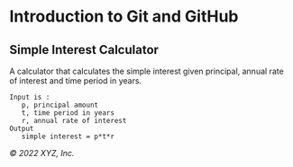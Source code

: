 # Introduction to Git and GitHub

## Simple Interest Calculator

A calculator that calculates the simple interest given principal, annual rate of interest and time period in years.

```
Input is :
   p, principal amount
   t, time period in years
   r, annual rate of interest
Output
   simple interest = p*t*r
```

_© 2022 XYZ, Inc._
